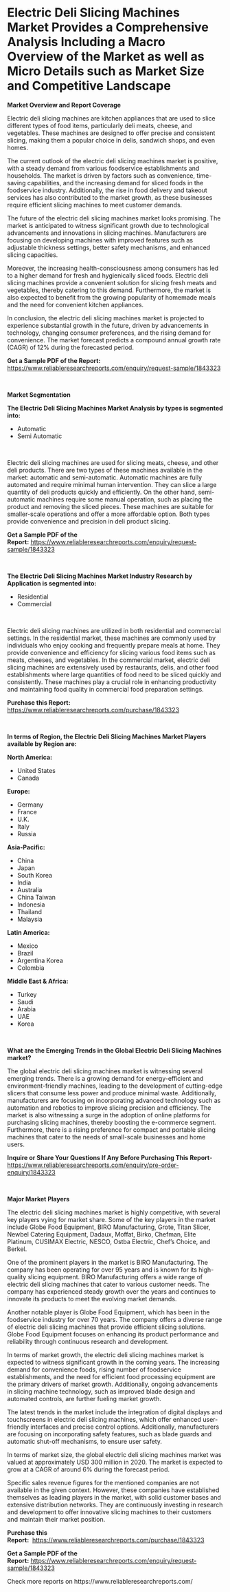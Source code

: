 <p><h1>Electric Deli Slicing Machines Market Provides a Comprehensive Analysis Including a Macro Overview of the Market as well as Micro Details such as Market Size and Competitive Landscape</h1></p><p><strong>Market Overview and Report Coverage</strong></p>
<p><p>Electric deli slicing machines are kitchen appliances that are used to slice different types of food items, particularly deli meats, cheese, and vegetables. These machines are designed to offer precise and consistent slicing, making them a popular choice in delis, sandwich shops, and even homes.</p><p>The current outlook of the electric deli slicing machines market is positive, with a steady demand from various foodservice establishments and households. The market is driven by factors such as convenience, time-saving capabilities, and the increasing demand for sliced foods in the foodservice industry. Additionally, the rise in food delivery and takeout services has also contributed to the market growth, as these businesses require efficient slicing machines to meet customer demands.</p><p>The future of the electric deli slicing machines market looks promising. The market is anticipated to witness significant growth due to technological advancements and innovations in slicing machines. Manufacturers are focusing on developing machines with improved features such as adjustable thickness settings, better safety mechanisms, and enhanced slicing capacities.</p><p>Moreover, the increasing health-consciousness among consumers has led to a higher demand for fresh and hygienically sliced foods. Electric deli slicing machines provide a convenient solution for slicing fresh meats and vegetables, thereby catering to this demand. Furthermore, the market is also expected to benefit from the growing popularity of homemade meals and the need for convenient kitchen appliances.</p><p>In conclusion, the electric deli slicing machines market is projected to experience substantial growth in the future, driven by advancements in technology, changing consumer preferences, and the rising demand for convenience. The market forecast predicts a compound annual growth rate (CAGR) of 12% during the forecasted period.</p></p>
<p><strong>Get a Sample PDF of the Report:</strong> <a href="https://www.reliableresearchreports.com/enquiry/request-sample/1843323">https://www.reliableresearchreports.com/enquiry/request-sample/1843323</a></p>
<p>&nbsp;</p>
<p><strong>Market Segmentation</strong></p>
<p><strong>The Electric Deli Slicing Machines Market Analysis by types is segmented into:</strong></p>
<p><ul><li>Automatic</li><li>Semi Automatic</li></ul></p>
<p>&nbsp;</p>
<p><p>Electric deli slicing machines are used for slicing meats, cheese, and other deli products. There are two types of these machines available in the market: automatic and semi-automatic. Automatic machines are fully automated and require minimal human intervention. They can slice a large quantity of deli products quickly and efficiently. On the other hand, semi-automatic machines require some manual operation, such as placing the product and removing the sliced pieces. These machines are suitable for smaller-scale operations and offer a more affordable option. Both types provide convenience and precision in deli product slicing.</p></p>
<p><strong>Get a Sample PDF of the Report:</strong>&nbsp;<a href="https://www.reliableresearchreports.com/enquiry/request-sample/1843323">https://www.reliableresearchreports.com/enquiry/request-sample/1843323</a></p>
<p>&nbsp;</p>
<p><strong>The Electric Deli Slicing Machines Market Industry Research by Application is segmented into:</strong></p>
<p><ul><li>Residential</li><li>Commercial</li></ul></p>
<p>&nbsp;</p>
<p><p>Electric deli slicing machines are utilized in both residential and commercial settings. In the residential market, these machines are commonly used by individuals who enjoy cooking and frequently prepare meals at home. They provide convenience and efficiency for slicing various food items such as meats, cheeses, and vegetables. In the commercial market, electric deli slicing machines are extensively used by restaurants, delis, and other food establishments where large quantities of food need to be sliced quickly and consistently. These machines play a crucial role in enhancing productivity and maintaining food quality in commercial food preparation settings.</p></p>
<p><strong>Purchase this Report:</strong>&nbsp; <a href="https://www.reliableresearchreports.com/purchase/1843323">https://www.reliableresearchreports.com/purchase/1843323</a></p>
<p>&nbsp;</p>
<p><strong>In terms of Region, the Electric Deli Slicing Machines Market Players available by Region are:</strong></p>
<p>
    <p> <strong> North America: </strong>
        <ul>
            <li>United States</li>
            <li>Canada</li>
        </ul>
        </p> 
    <p> <strong> Europe: </strong>
        <ul>
            <li>Germany</li>
            <li>France</li>
            <li>U.K.</li>
            <li>Italy</li>
            <li>Russia</li>
        </ul>
        </p> 
    <p> <strong> Asia-Pacific: </strong>
        <ul>
            <li>China</li>
            <li>Japan</li>
            <li>South Korea</li>
            <li>India</li>
            <li>Australia</li>
            <li>China Taiwan</li>
            <li>Indonesia</li>
            <li>Thailand</li>
            <li>Malaysia</li>
        </ul>
        </p> 
    <p> <strong> Latin America: </strong>
        <ul>
            <li>Mexico</li>
            <li>Brazil</li>
            <li>Argentina Korea</li>
            <li>Colombia</li>
        </ul>
        </p> 
    <p> <strong> Middle East & Africa: </strong>
        <ul>
            <li>Turkey</li>
            <li>Saudi</li>
            <li>Arabia</li>
            <li>UAE</li>
            <li>Korea</li>
        </ul>
    </p>
    </p>
<p>&nbsp;</p>
<p><strong>What are the Emerging Trends in the Global Electric Deli Slicing Machines market?</strong></p>
<p><p>The global electric deli slicing machines market is witnessing several emerging trends. There is a growing demand for energy-efficient and environment-friendly machines, leading to the development of cutting-edge slicers that consume less power and produce minimal waste. Additionally, manufacturers are focusing on incorporating advanced technology such as automation and robotics to improve slicing precision and efficiency. The market is also witnessing a surge in the adoption of online platforms for purchasing slicing machines, thereby boosting the e-commerce segment. Furthermore, there is a rising preference for compact and portable slicing machines that cater to the needs of small-scale businesses and home users.</p></p>
<p><strong>Inquire or Share Your Questions If Any Before Purchasing This Report</strong>- <a href="https://www.reliableresearchreports.com/enquiry/pre-order-enquiry/1843323">https://www.reliableresearchreports.com/enquiry/pre-order-enquiry/1843323</a></p>
<p>&nbsp;</p>
<p><strong>Major Market Players</strong></p>
<p><p>The electric deli slicing machines market is highly competitive, with several key players vying for market share. Some of the key players in the market include Globe Food Equipment, BIRO Manufacturing, Grote, Titan Slicer, Newbel Catering Equipment, Dadaux, Moffat, Birko, Chefman, Elite Platinum, CUSIMAX Electric, NESCO, Ostba Electric, Chef’s Choice, and Berkel.</p><p>One of the prominent players in the market is BIRO Manufacturing. The company has been operating for over 95 years and is known for its high-quality slicing equipment. BIRO Manufacturing offers a wide range of electric deli slicing machines that cater to various customer needs. The company has experienced steady growth over the years and continues to innovate its products to meet the evolving market demands.</p><p>Another notable player is Globe Food Equipment, which has been in the foodservice industry for over 70 years. The company offers a diverse range of electric deli slicing machines that provide efficient slicing solutions. Globe Food Equipment focuses on enhancing its product performance and reliability through continuous research and development.</p><p>In terms of market growth, the electric deli slicing machines market is expected to witness significant growth in the coming years. The increasing demand for convenience foods, rising number of foodservice establishments, and the need for efficient food processing equipment are the primary drivers of market growth. Additionally, ongoing advancements in slicing machine technology, such as improved blade design and automated controls, are further fueling market growth.</p><p>The latest trends in the market include the integration of digital displays and touchscreens in electric deli slicing machines, which offer enhanced user-friendly interfaces and precise control options. Additionally, manufacturers are focusing on incorporating safety features, such as blade guards and automatic shut-off mechanisms, to ensure user safety.</p><p>In terms of market size, the global electric deli slicing machines market was valued at approximately USD 300 million in 2020. The market is expected to grow at a CAGR of around 6% during the forecast period.</p><p>Specific sales revenue figures for the mentioned companies are not available in the given context. However, these companies have established themselves as leading players in the market, with solid customer bases and extensive distribution networks. They are continuously investing in research and development to offer innovative slicing machines to their customers and maintain their market position.</p></p>
<p><strong>Purchase this Report:</strong>&nbsp;&nbsp;<a href="https://www.reliableresearchreports.com/purchase/1843323">https://www.reliableresearchreports.com/purchase/1843323</a></p>
<p></p>
<p><strong>Get a Sample PDF of the Report:</strong>&nbsp;<a href="https://www.reliableresearchreports.com/enquiry/request-sample/1843323">https://www.reliableresearchreports.com/enquiry/request-sample/1843323</a></p>
<p>Check more reports on https://www.reliableresearchreports.com/</p>